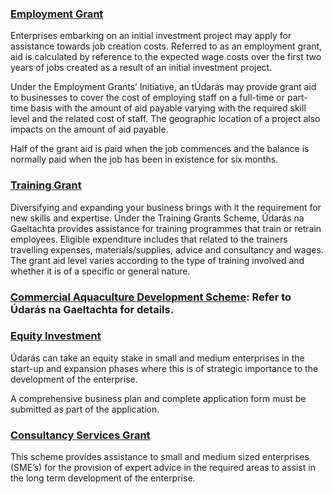 ### [Employment Grant](http://www.udaras.ie/en/forbairt-fiontraiochta/cunamh-airgid/deontas-fostaiochta)

Enterprises embarking on an initial investment project may apply for assistance towards job creation costs. Referred to as an employment grant, aid is calculated by reference to the expected wage costs over the first two years of jobs created as a result of an initial investment project.

Under the Employment Grants’ Initiative, an tÚdarás may provide grant aid to businesses to cover the cost of employing staff on a full-time or part-time basis with the amount of aid payable varying with the required skill level and the related cost of staff. The geographic location of a project also impacts on the amount of aid payable.

Half of the grant aid is paid when the job commences and the balance is normally paid when the job has been in existence for six months.

### [Training Grant](http://www.udaras.ie/en/forbairt-fiontraiochta/cunamh-airgid/deontas-oiliuna)

Diversifying and expanding your business brings with it the requirement for new skills and expertise. Under the Training Grants Scheme, Údarás na Gaeltachta provides assistance for training programmes that train or retrain employees. Eligible expenditure includes that related to the trainers travelling expenses, materials\/supplies, advice and consultancy and wages. The grant aid level varies according to the type of training involved and whether it is of a specific or general nature.

### [Commercial Aquaculture Development Scheme](http://www.udaras.ie/en/forbairt-fiontraiochta/cunamh-airgid/sceim-fhorbartha-uisceshaothraithe-thrachtala): Refer to Údarás na Gaeltachta for details.

### [Equity Investment](http://www.udaras.ie/en/forbairt-fiontraiochta/cunamh-airgid/infheistiu-scaireanna)

Údarás can take an equity stake in small and medium enterprises in the start-up and expansion phases where this is of strategic importance to the development of the enterprise.

A comprehensive business plan and complete application form must be submitted as part of the application.

### [Consultancy Services Grant](http://www.udaras.ie/en/forbairt-fiontraiochta/cunamh-airgid/deontas-do-sheirbhisi-comhairleoireachta)

This scheme provides assistance to small and medium sized enterprises \(SME’s\) for the provision of expert advice in the required areas to assist in the long term development of the enterprise.





